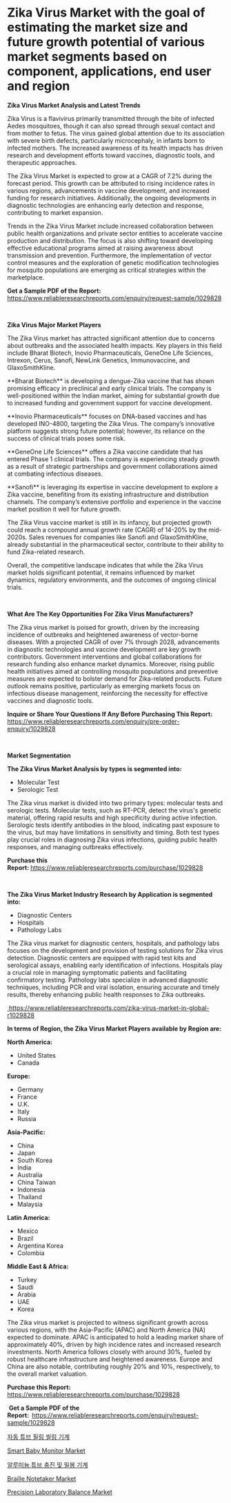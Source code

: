 <p><h1>Zika Virus Market with the goal of estimating the market size and future growth potential of various market segments based on component, applications, end user and region</h1></p><p><strong>Zika Virus Market Analysis and Latest Trends</strong></p>
<p><p>Zika Virus is a flavivirus primarily transmitted through the bite of infected Aedes mosquitoes, though it can also spread through sexual contact and from mother to fetus. The virus gained global attention due to its association with severe birth defects, particularly microcephaly, in infants born to infected mothers. The increased awareness of its health impacts has driven research and development efforts toward vaccines, diagnostic tools, and therapeutic approaches.</p><p>The Zika Virus Market is expected to grow at a CAGR of 7.2% during the forecast period. This growth can be attributed to rising incidence rates in various regions, advancements in vaccine development, and increased funding for research initiatives. Additionally, the ongoing developments in diagnostic technologies are enhancing early detection and response, contributing to market expansion. </p><p>Trends in the Zika Virus Market include increased collaboration between public health organizations and private sector entities to accelerate vaccine production and distribution. The focus is also shifting toward developing effective educational programs aimed at raising awareness about transmission and prevention. Furthermore, the implementation of vector control measures and the exploration of genetic modification technologies for mosquito populations are emerging as critical strategies within the marketplace.</p></p>
<p><strong>Get a Sample PDF of the Report:&nbsp;</strong> <a href="https://www.reliableresearchreports.com/enquiry/request-sample/1029828">https://www.reliableresearchreports.com/enquiry/request-sample/1029828</a></p>
<p>&nbsp;</p>
<p><strong>Zika Virus Major Market Players</strong></p>
<p><p>The Zika Virus market has attracted significant attention due to concerns about outbreaks and the associated health impacts. Key players in this field include Bharat Biotech, Inovio Pharmaceuticals, GeneOne Life Sciences, Intrexon, Cerus, Sanofi, NewLink Genetics, Immunovaccine, and GlaxoSmithKline.</p><p>**Bharat Biotech** is developing a dengue-Zika vaccine that has shown promising efficacy in preclinical and early clinical trials. The company is well-positioned within the Indian market, aiming for substantial growth due to increased funding and government support for vaccine development.</p><p>**Inovio Pharmaceuticals** focuses on DNA-based vaccines and has developed INO-4800, targeting the Zika Virus. The company’s innovative platform suggests strong future potential; however, its reliance on the success of clinical trials poses some risk. </p><p>**GeneOne Life Sciences** offers a Zika vaccine candidate that has entered Phase 1 clinical trials. The company is experiencing steady growth as a result of strategic partnerships and government collaborations aimed at combating infectious diseases.</p><p>**Sanofi** is leveraging its expertise in vaccine development to explore a Zika vaccine, benefiting from its existing infrastructure and distribution channels. The company’s extensive portfolio and experience in the vaccine market position it well for future growth.</p><p>The Zika Virus vaccine market is still in its infancy, but projected growth could reach a compound annual growth rate (CAGR) of 14-20% by the mid-2020s. Sales revenues for companies like Sanofi and GlaxoSmithKline, already substantial in the pharmaceutical sector, contribute to their ability to fund Zika-related research.</p><p>Overall, the competitive landscape indicates that while the Zika Virus market holds significant potential, it remains influenced by market dynamics, regulatory environments, and the outcomes of ongoing clinical trials.</p></p>
<p>&nbsp;</p>
<p><strong>What Are The Key Opportunities For Zika Virus Manufacturers?</strong></p>
<p><p>The Zika virus market is poised for growth, driven by the increasing incidence of outbreaks and heightened awareness of vector-borne diseases. With a projected CAGR of over 7% through 2028, advancements in diagnostic technologies and vaccine development are key growth contributors. Government interventions and global collaborations for research funding also enhance market dynamics. Moreover, rising public health initiatives aimed at controlling mosquito populations and preventive measures are expected to bolster demand for Zika-related products. Future outlook remains positive, particularly as emerging markets focus on infectious disease management, reinforcing the necessity for effective vaccines and diagnostic tools.</p></p>
<p><strong>Inquire or Share Your Questions If Any Before Purchasing This Report:</strong> <a href="https://www.reliableresearchreports.com/enquiry/pre-order-enquiry/1029828">https://www.reliableresearchreports.com/enquiry/pre-order-enquiry/1029828</a></p>
<p>&nbsp;</p>
<p><strong>Market Segmentation</strong></p>
<p><strong>The Zika Virus Market Analysis by types is segmented into:</strong></p>
<p><ul><li>Molecular Test</li><li>Serologic Test</li></ul></p>
<p><p>The Zika virus market is divided into two primary types: molecular tests and serologic tests. Molecular tests, such as RT-PCR, detect the virus's genetic material, offering rapid results and high specificity during active infection. Serologic tests identify antibodies in the blood, indicating past exposure to the virus, but may have limitations in sensitivity and timing. Both test types play crucial roles in diagnosing Zika virus infections, guiding public health responses, and managing outbreaks effectively.</p></p>
<p><strong>Purchase this Report:&nbsp;</strong><a href="https://www.reliableresearchreports.com/purchase/1029828">https://www.reliableresearchreports.com/purchase/1029828</a></p>
<p>&nbsp;</p>
<p><strong>The Zika Virus Market Industry Research by Application is segmented into:</strong></p>
<p><ul><li>Diagnostic Centers</li><li>Hospitals</li><li>Pathology Labs</li></ul></p>
<p><p>The Zika virus market for diagnostic centers, hospitals, and pathology labs focuses on the development and provision of testing solutions for Zika virus detection. Diagnostic centers are equipped with rapid test kits and serological assays, enabling early identification of infections. Hospitals play a crucial role in managing symptomatic patients and facilitating confirmatory testing. Pathology labs specialize in advanced diagnostic techniques, including PCR and viral isolation, ensuring accurate and timely results, thereby enhancing public health responses to Zika outbreaks.</p></p>
<p><a href="https://www.reliableresearchreports.com/zika-virus-market-in-global-r1029828">&nbsp;https://www.reliableresearchreports.com/zika-virus-market-in-global-r1029828</a></p>
<p><strong>In terms of Region, the Zika Virus Market Players available by Region are:</strong></p>
<p>
    <p> <strong> North America: </strong>
        <ul>
            <li>United States</li>
            <li>Canada</li>
        </ul>
        </p> 
    <p> <strong> Europe: </strong>
        <ul>
            <li>Germany</li>
            <li>France</li>
            <li>U.K.</li>
            <li>Italy</li>
            <li>Russia</li>
        </ul>
        </p> 
    <p> <strong> Asia-Pacific: </strong>
        <ul>
            <li>China</li>
            <li>Japan</li>
            <li>South Korea</li>
            <li>India</li>
            <li>Australia</li>
            <li>China Taiwan</li>
            <li>Indonesia</li>
            <li>Thailand</li>
            <li>Malaysia</li>
        </ul>
        </p> 
    <p> <strong> Latin America: </strong>
        <ul>
            <li>Mexico</li>
            <li>Brazil</li>
            <li>Argentina Korea</li>
            <li>Colombia</li>
        </ul>
        </p> 
    <p> <strong> Middle East & Africa: </strong>
        <ul>
            <li>Turkey</li>
            <li>Saudi</li>
            <li>Arabia</li>
            <li>UAE</li>
            <li>Korea</li>
        </ul>
    </p>
    </p>
<p><p>The Zika virus market is projected to witness significant growth across various regions, with the Asia-Pacific (APAC) and North America (NA) expected to dominate. APAC is anticipated to hold a leading market share of approximately 40%, driven by high incidence rates and increased research investments. North America follows closely with around 30%, fueled by robust healthcare infrastructure and heightened awareness. Europe and China are also notable, contributing roughly 20% and 10%, respectively, to the overall market valuation.</p></p>
<p><strong>Purchase this Report: </strong><a href="https://www.reliableresearchreports.com/purchase/1029828">https://www.reliableresearchreports.com/purchase/1029828</a></p>
<p>&nbsp;<strong>Get a Sample PDF of the Report:&nbsp;&nbsp;</strong><a href="https://www.reliableresearchreports.com/enquiry/request-sample/1029828">https://www.reliableresearchreports.com/enquiry/request-sample/1029828</a></p>
<p><strong></strong></p>
<p><p><a href="https://medium.com/@percyhagernes9778/%EC%84%B8%EA%B3%84-automatic-tube-filling-sealing-machine-market-%EC%9D%80-2024%EC%97%90%EC%84%9C-2031%EB%A1%9C-%EC%97%B0%ED%8F%89%EA%B7%A0-%EC%A6%9D%EA%B0%80%EC%9C%A8%EC%9D%84-%EB%B3%B4%EC%9D%BC-%EA%B2%83%EC%9C%BC%EB%A1%9C-%EC%98%88%EC%83%81%EB%90%A9%EB%8B%88%EB%8B%A4-abd75a149b42">자동 튜브 필링 씰링 기계</a></p><p><a href="https://github.com/fty54g/Market-Research-Report-List-1/blob/main/smart-baby-monitor-market.md">Smart Baby Monitor Market</a></p><p><a href="https://medium.com/@percyhagernes9778/%EC%84%B8%EA%B3%84-aluminum-tube-filling-and-sealing-machine-market-%EC%9D%80-2024%EC%97%90%EC%84%9C-2031%EB%A1%9C-%EC%97%B0%ED%8F%89%EA%B7%A0-%EC%A6%9D%EA%B0%80%EC%9C%A8%EC%9D%84-%EB%B3%B4%EC%9D%BC-%EA%B2%83%EC%9C%BC%EB%A1%9C-%EC%98%88%EC%83%81%EB%90%A9%EB%8B%88%EB%8B%A4-a0350fc5b595">알루미늄 튜브 충진 및 밀봉 기계</a></p><p><a href="https://medium.com/@rosslarkin1962/the-braille-notetaker-market-is-experiencing-higher-than-anticipated-demand-compared-to-407ac15968a0">Braille Notetaker Market</a></p><p><a href="https://medium.com/@jennettebus9u8/the-precision-laboratory-balance-industry-analysis-report-offers-a-comprehensive-and-current-d3313e18a342">Precision Laboratory Balance Market</a></p></p>